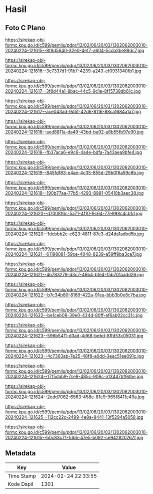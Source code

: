 # Hasil

## Foto C Plano

https://sirekap-obj-formc.kpu.go.id/c599/pemilu/pdpr/13/02/06/20/03/1302062003010-20240224-121615--8f8d5640-32e0-4ef7-a604-5cda3be89dc7.jpg

https://sirekap-obj-formc.kpu.go.id/c599/pemilu/pdpr/13/02/06/20/03/1302062003010-20240224-121616--3c7337d1-91b7-4239-a243-ef0931340fb1.jpg

https://sirekap-obj-formc.kpu.go.id/c599/pemilu/pdpr/13/02/06/20/03/1302062003010-20240224-121617--3f8d44a1-8bac-44c5-9c1e-8f15738db61c.jpg

https://sirekap-obj-formc.kpu.go.id/c599/pemilu/pdpr/13/02/06/20/03/1302062003010-20240224-121617--ace043ad-9d5f-42d6-8116-88ca1684a1a7.jpg

https://sirekap-obj-formc.kpu.go.id/c599/pemilu/pdpr/13/02/06/20/03/1302062003010-20240224-121618--aed8811a-da49-43bd-ba92-a8b55fb97e90.jpg

https://sirekap-obj-formc.kpu.go.id/c599/pemilu/pdpr/13/02/06/20/03/1302062003010-20240224-121618--fb37aca6-e9c6-4a4e-bdfa-7a43aea9bfe4.jpg

https://sirekap-obj-formc.kpu.go.id/c599/pemilu/pdpr/13/02/06/20/03/1302062003010-20240224-121619--845fdf83-e4ae-4c35-855d-29b0f6a59c6b.jpg

https://sirekap-obj-formc.kpu.go.id/c599/pemilu/pdpr/13/02/06/20/03/1302062003010-20240224-121619--190b77aa-77b5-4293-8991-05418b3aec38.jpg

https://sirekap-obj-formc.kpu.go.id/c599/pemilu/pdpr/13/02/06/20/03/1302062003010-20240224-121620--d7008f6c-5a71-4f10-9c64-77e998c4cb1d.jpg

https://sirekap-obj-formc.kpu.go.id/c599/pemilu/pdpr/13/02/06/20/03/1302062003010-20240224-121620--1dcbbb2c-c623-4811-87e3-d24da1adbd5b.jpg

https://sirekap-obj-formc.kpu.go.id/c599/pemilu/pdpr/13/02/06/20/03/1302062003010-20240224-121621--61198081-59ce-4048-8239-a59ff9ba3ce7.jpg

https://sirekap-obj-formc.kpu.go.id/c599/pemilu/pdpr/13/02/06/20/03/1302062003010-20240224-121621--4b783279-d3c7-46b4-bfe4-15b701aadd26.jpg

https://sirekap-obj-formc.kpu.go.id/c599/pemilu/pdpr/13/02/06/20/03/1302062003010-20240224-121622--b7c34b80-8169-422a-91ea-bbb3b0e8c7ba.jpg

https://sirekap-obj-formc.kpu.go.id/c599/pemilu/pdpr/13/02/06/20/03/1302062003010-20240224-121622--be1ceb08-39e0-434d-80ff-af6ab02cc31c.jpg

https://sirekap-obj-formc.kpu.go.id/c599/pemilu/pdpr/13/02/06/20/03/1302062003010-20240224-121623--596b54f1-d3ad-4d68-bebd-8ffd53c05031.jpg

https://sirekap-obj-formc.kpu.go.id/c599/pemilu/pdpr/13/02/06/20/03/1302062003010-20240224-121623--4c7363ab-7e25-48f8-a0dd-3eac51ee091c.jpg

https://sirekap-obj-formc.kpu.go.id/c599/pemilu/pdpr/13/02/06/20/03/1302062003010-20240224-121624--1715dab9-7ce8-485c-906c-a13447bf9dbe.jpg

https://sirekap-obj-formc.kpu.go.id/c599/pemilu/pdpr/13/02/06/20/03/1302062003010-20240224-121624--2edd7062-6563-458e-81e9-965f8411e49a.jpg

https://sirekap-obj-formc.kpu.go.id/c599/pemilu/pdpr/13/02/06/20/03/1302062003010-20240224-121625--112cc22c-2499-4e8a-8441-13f5294a5058.jpg

https://sirekap-obj-formc.kpu.go.id/c599/pemilu/pdpr/13/02/06/20/03/1302062003010-20240224-121615--b0c83c71-1dbb-47e5-b092-ce942820767f.jpg


## Metadata

| Key        | Value               |
| ---------- | ------------------- |
| Time Stamp | 2024-02-24 22:33:55 |
| Kode Dapil | 1301                |




